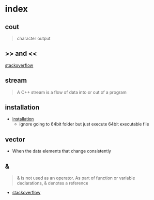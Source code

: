 # index

## cout

> character output

## >> and <<

[stackoverflow](https://stackoverflow.com/questions/7757278/what-does-and-mean-in-c-for-cout-cin)

## stream

> A C++ stream is a flow of data into or out of a program

## installation

- [Installation](https://www.freecodecamp.org/news/how-to-install-c-and-cpp-compiler-on-windows/)
  - ignore going to 64bit folder but just execute 64bit executable file

## vector

- When the data elements that change consistently

## &

> & is not used as an operator. As part of function or variable declarations, & denotes a reference

- [stackoverflow](https://stackoverflow.com/questions/1943276/what-does-do-in-a-c-declaration)
